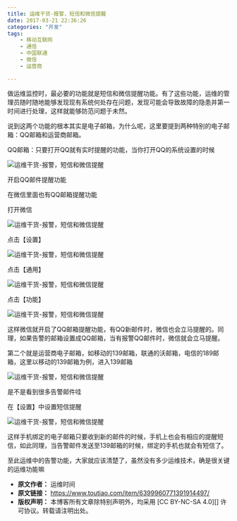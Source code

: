 ```yaml
---
title: 运维干货-报警，短信和微信提醒
date: 2017-03-21 22:36:26
categories: "开发"
tags:
	- 移动互联网
	- 通信
	- 中国联通
	- 微信
	- 运营商

---
```


做运维监控时，最必要的功能就是短信和微信提醒功能。有了这些功能，运维的管理员随时随地能够发现现有系统何处存在问题，发现可能会导致故障的隐患并第一时间进行处理，这样就能够防范问题于未然。

说到这两个功能的根本其实是电子邮箱，为什么呢，这里要提到两种特别的电子邮箱：QQ邮箱和运营商邮箱。

QQ邮箱：只要打开QQ就有实时提醒的功能，当你打开QQ的系统设置的时候

![运维干货-报警，短信和微信提醒][-]

开启QQ邮件提醒功能

在微信里面也有QQ邮箱提醒功能  


打开微信

![运维干货-报警，短信和微信提醒][- 1]

点击【设置】  


![运维干货-报警，短信和微信提醒][- 2]

点击【通用】

![运维干货-报警，短信和微信提醒][- 3]

点击【功能】

![运维干货-报警，短信和微信提醒][- 4]

这样微信就开启了QQ邮箱提醒功能，有QQ新邮件时，微信也会立马提醒的。同理，如果告警的邮箱设置成QQ邮箱，当有报警QQ邮件时，微信就会立马提醒。

第二个就是运营商电子邮箱，如移动的139邮箱，联通的沃邮箱，电信的189邮箱，这里以移动的139邮箱为例，进入139邮箱

![运维干货-报警，短信和微信提醒][- 5]

是不是看到很多告警邮件哇  


在【设置】中设置短信提醒

![运维干货-报警，短信和微信提醒][- 6]

这样手机绑定的电子邮箱只要收到新的邮件的时候，手机上也会有相应的提醒短信，如此同理，当告警邮件发送至139邮箱的时候，绑定的手机也就会有短信了。

至此运维中的告警功能，大家就应该清楚了，虽然没有多少运维技术，确是很关键的运维功能嘛


[-]: /pro/os/crawler/Z322-EYMV-F7FJ.jpg
[- 1]: /pro/os/crawler/MV2Y-ZYIQ-BJMZ.jpg
[- 2]: /pro/os/crawler/3YYA-ZZZI-JFAM.jpg
[- 3]: /pro/os/crawler/YUUR-NZIA-BYFM.jpg
[- 4]: /pro/os/crawler/VEQQ-EJ73-M67V.jpg
[- 5]: /pro/os/crawler/ZUBU-AVMB-NBUY.jpg
[- 6]: /pro/os/crawler/ZI3M-NUBN-AZMR.jpg
 *  **原文作者：** 运维时间
 *  **原文链接：** https://www.toutiao.com/item/6399960771391914497/
 *  **版权声明：** 本博客所有文章除特别声明外，均采用 [CC BY-NC-SA 4.0][] 许可协议。转载请注明出处。